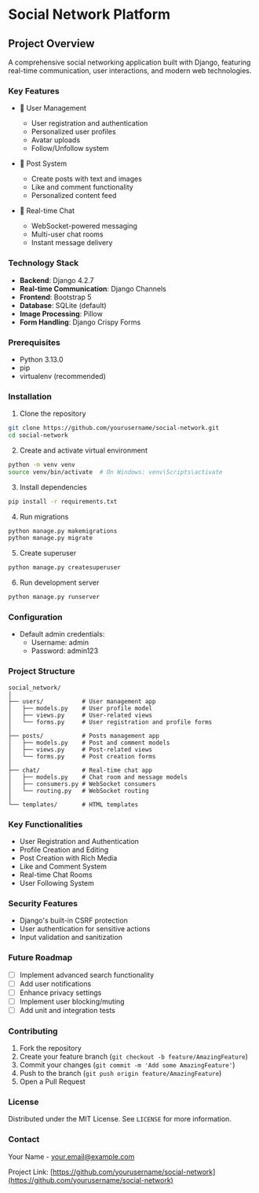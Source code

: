 # Social Network Platform

## Project Overview

A comprehensive social networking application built with Django, featuring real-time communication, user interactions, and modern web technologies.

### Key Features

- 👤 User Management
  - User registration and authentication
  - Personalized user profiles
  - Avatar uploads
  - Follow/Unfollow system

- 📝 Post System
  - Create posts with text and images
  - Like and comment functionality
  - Personalized content feed

- 💬 Real-time Chat
  - WebSocket-powered messaging
  - Multi-user chat rooms
  - Instant message delivery

### Technology Stack

- **Backend**: Django 4.2.7
- **Real-time Communication**: Django Channels
- **Frontend**: Bootstrap 5
- **Database**: SQLite (default)
- **Image Processing**: Pillow
- **Form Handling**: Django Crispy Forms

### Prerequisites

- Python 3.13.0
- pip
- virtualenv (recommended)

### Installation

1. Clone the repository
```bash
git clone https://github.com/yourusername/social-network.git
cd social-network
```

2. Create and activate virtual environment
```bash
python -m venv venv
source venv/bin/activate  # On Windows: venv\Scripts\activate
```

3. Install dependencies
```bash
pip install -r requirements.txt
```

4. Run migrations
```bash
python manage.py makemigrations
python manage.py migrate
```

5. Create superuser
```bash
python manage.py createsuperuser
```

6. Run development server
```bash
python manage.py runserver
```

### Configuration

- Default admin credentials:
  - Username: admin
  - Password: admin123

### Project Structure

```
social_network/
│
├── users/           # User management app
│   ├── models.py    # User profile model
│   ├── views.py     # User-related views
│   └── forms.py     # User registration and profile forms
│
├── posts/           # Posts management app
│   ├── models.py    # Post and comment models
│   ├── views.py     # Post-related views
│   └── forms.py     # Post creation forms
│
├── chat/            # Real-time chat app
│   ├── models.py    # Chat room and message models
│   ├── consumers.py # WebSocket consumers
│   └── routing.py   # WebSocket routing
│
└── templates/       # HTML templates
```

### Key Functionalities

- User Registration and Authentication
- Profile Creation and Editing
- Post Creation with Rich Media
- Like and Comment System
- Real-time Chat Rooms
- User Following System

### Security Features

- Django's built-in CSRF protection
- User authentication for sensitive actions
- Input validation and sanitization

### Future Roadmap

- [ ] Implement advanced search functionality
- [ ] Add user notifications
- [ ] Enhance privacy settings
- [ ] Implement user blocking/muting
- [ ] Add unit and integration tests

### Contributing

1. Fork the repository
2. Create your feature branch (`git checkout -b feature/AmazingFeature`)
3. Commit your changes (`git commit -m 'Add some AmazingFeature'`)
4. Push to the branch (`git push origin feature/AmazingFeature`)
5. Open a Pull Request

### License

Distributed under the MIT License. See `LICENSE` for more information.

### Contact

Your Name - your.email@example.com

Project Link: [https://github.com/yourusername/social-network](https://github.com/yourusername/social-network)

